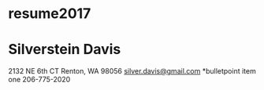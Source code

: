 # resume2017
# Silverstein Davis
2132 NE 6th CT Renton, WA 98056
silver.davis@gmail.com *bulletpoint item one 206-775-2020
